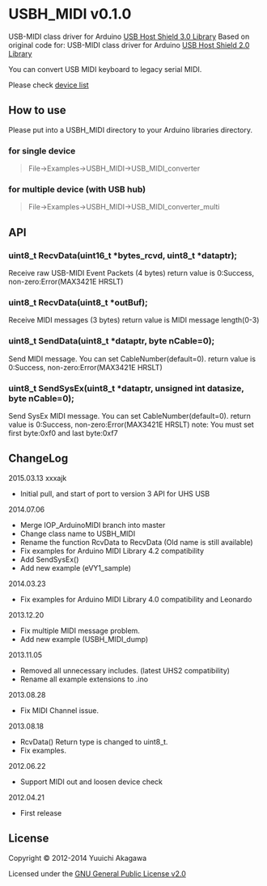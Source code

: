 # USBH_MIDI v0.1.0


USB-MIDI class driver for Arduino [USB Host Shield 3.0 Library][UHS3]
Based on original code for:
USB-MIDI class driver for Arduino [USB Host Shield 2.0 Library][UHS2]

You can convert USB MIDI keyboard  to legacy serial MIDI.

Please check [device list][wiki]

## How to use

Please put into a USBH_MIDI directory to your Arduino libraries directory.

### for single device
> File->Examples->USBH_MIDI->USB_MIDI_converter

### for multiple device (with USB hub)
> File->Examples->USBH_MIDI->USB_MIDI_converter_multi

## API

### uint8_t RecvData(uint16_t *bytes_rcvd, uint8_t *dataptr);
Receive raw USB-MIDI Event Packets (4 bytes)
return value is 0:Success, non-zero:Error(MAX3421E HRSLT)

### uint8_t RecvData(uint8_t *outBuf);
Receive MIDI messages (3 bytes)
return value is MIDI message length(0-3)

### uint8_t SendData(uint8_t *dataptr, byte nCable=0);
Send MIDI message. You can set CableNumber(default=0).
return value is 0:Success, non-zero:Error(MAX3421E HRSLT)

### uint8_t SendSysEx(uint8_t *dataptr, unsigned int datasize, byte nCable=0);
Send SysEx MIDI message. You can set CableNumber(default=0).
return value is 0:Success, non-zero:Error(MAX3421E HRSLT)
note: You must set first byte:0xf0 and last byte:0xf7

## ChangeLog
2015.03.13 xxxajk
* Initial pull, and start of port to version 3 API for UHS USB

2014.07.06
* Merge IOP_ArduinoMIDI branch into master
* Change class name to USBH_MIDI
* Rename the function RcvData to RecvData (Old name is still available)
* Fix examples for Arduino MIDI Library 4.2 compatibility
* Add SendSysEx()
* Add new example (eVY1_sample)

2014.03.23
* Fix examples for Arduino MIDI Library 4.0 compatibility and Leonardo

2013.12.20
* Fix multiple MIDI message problem.
* Add new example (USBH_MIDI_dump)

2013.11.05
* Removed all unnecessary includes. (latest UHS2 compatibility)
* Rename all example extensions to .ino

2013.08.28
* Fix MIDI Channel issue.

2013.08.18
* RcvData() Return type is changed to uint8_t.
* Fix examples.

2012.06.22
* Support MIDI out and loosen device check

2012.04.21
* First release


## License

Copyright &copy; 2012-2014 Yuuichi Akagawa

Licensed under the [GNU General Public License v2.0][GPL2]

[GPL2]: http://www.gnu.org/licenses/gpl2.html
[wiki]: https://github.com/YuuichiAkagawa/USBH_MIDI/wiki
[UHS2]: https://github.com/felis/USB_Host_Shield_2.0
[UHS3]: https://github.com/felis/UHS30

